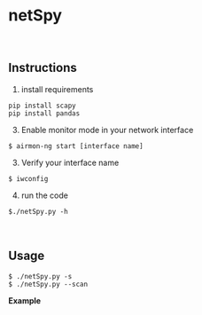 # netSpy


<br>

## Instructions

1. install requirements
```
pip install scapy
pip install pandas
```
3. Enable monitor mode in your network interface

```
$ airmon-ng start [interface name]
```

3. Verify your interface name

```
$ iwconfig
```

4. run the code
```
$./netSpy.py -h 
```

<br>

## Usage

```
$ ./netSpy.py -s
$ ./netSpy.py --scan

```

**Example**


<br>
